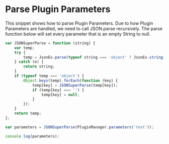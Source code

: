 # Parse Plugin Parameters

This snippet shows how to parse Plugin Parameters. Due to how Plugin Parameters are handled, we need to call
JSON.parse recursively. The parse function below will set every parameter that is an empty String to null. 

```js
var JSONSuperParse = function (string) {
    var temp;
    try {
        temp = JsonEx.parse(typeof string === 'object' ? JsonEx.stringify(string) : string);
    } catch (e) {
        return string;
    }
    if (typeof temp === 'object') {
        Object.keys(temp).forEach(function (key) {
            temp[key] = JSONSuperParse(temp[key]);
            if (temp[key] === '') {
                temp[key] = null;
            }
        });
    }
    return temp;
};

var parameters = JSONSuperParse(PluginManager.parameters('test'));

console.log(parameters);
```
